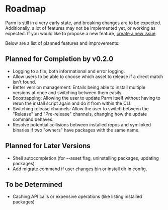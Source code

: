 # Roadmap

Parm is still in a very early state, and breaking changes are to be expected. Additionally, a lot of features may not be implemented yet, or working as expected. If you would like to propose a new feature, [create a new issue](https://github.com/yhoundz/parm/issues/new).

Below are a list of planned features and improvements:

## Planned for Completion by v0.2.0
- Logging to a file, both informational and error logging.
- Allow users to be able to choose which asset to release if a direct match isn't found.
- Better version management: Entails being able to install multiple versions at once and switching between them easily.
- Boostrapping: Allowing the user to update Parm itself without having to rerun the install script again and do it from within the CLI.
- Switching release channels: Allow the user to switch between the "Release" and "Pre-release" channels, changing how the update command behaves.
- Resolve potential collisions between installed repos and symlinked binaries if two "owners" have packages with the same name.

## Planned for Later Versions
- Shell autocompletion (for --asset flag, uninstalling packages, updating packages)
- Add migrate command if user changes bin or install dir in config.

## To be Determined
- Caching API calls or expensive operations (like listing installed packages)

